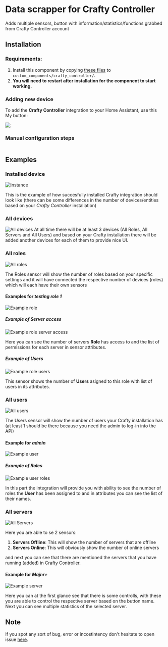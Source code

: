 # Data scrapper for Crafty Controller
Adds multiple sensors, button with information/statistics/functions grabbed from Crafty Controller account

## Installation

### Requirements:

1. Install this component by copying [these files](https://github.com/Makhuta/homeassistant-crafty_controller/tree/main/custom_components/crafty_controller) to `custom_components/crafty_controller/`.
2. **You will need to restart after installation for the component to start working.**

### Adding new device

To add the **Crafty Controller** integration to your Home Assistant, use this My button:

<a href="https://my.home-assistant.io/redirect/config_flow_start?domain=crafty_controller" class="my badge" target="_blank"><img src="https://my.home-assistant.io/badges/config_flow_start.svg"></a>

<details><summary style="list-style: none"><h3><b style="cursor: pointer">Manual configuration steps</b></h3></summary>

If the above My button doesn’t work, you can also perform the following steps manually:

- Browse to your Home Assistant instance.

- Go to [Settings > Devices & Services](https://my.home-assistant.io/redirect/integrations/).

- In the bottom right corner, select the [Add Integration button.](https://my.home-assistant.io/redirect/config_flow_start?domain=crafty_controller)

- From the list, select **Crafty controller**.

- Follow the instructions on screen to complete the setup.

</details>

## Examples

### Installed device

![Instance](./imgs/instance.png)

This is the example of how succesfully installed Crafty integration should look like (there can be some differences in the number of devices/entities based on your *Crafty Controller* installation)

### All devices

![All devices](./imgs/devices.png)
At all time there will be at least 3 devices (All Roles, All Servers and All Users) and based on your Crafty installation there will be added another devices for each of them to provide nice UI.

### All roles

![All roles](./imgs/all_roles.png)

The Roles sensor will show the number of roles based on your specific settings and it will have connected the respective number of devices (roles) which will each have their own sensors

#### Examples for _testing role 1_
![Example role](./imgs/example_role.png)

##### Example of _Server access_
![Example role server access](./imgs/example_role_server_access.png)

Here you can see the number of servers **Role** has access to and the list of permissions for each server in sensor attributes.

##### Example of _Users_
![Example role users](./imgs/example_role_users.png)

This sensor shows the number of **Users** asigned to this role with list of users in its attributes.

### All users

![All users](./imgs/all_users.png)

The Users sensor will show the number of users your Crafty installation has (at least 1 should be there because you need the admin to log-in into the API)

#### Example for _admin_

![Example user](./imgs/example_user.png)

##### Example of _Roles_

![Example user roles](./imgs/example_user_roles.png)

In this part the integration will provide you with ability to see the number of roles the **User** has been assigned to and in attributes you can see the list of their names.

### All servers

![All Servers](./imgs/all_servers.png)

Here you are able to se 2 sensors:

1. **Servers Offline**: This will show the number of servers that are offline
2. **Servers Online**: This will obviously show the number of online servers

and next you can see that there are mentioned the servers that you have running (added) in Crafty Controller.

#### Example for _Majnr+_

![Example server](./imgs/example_server.png)

Here you can at the first glance see that there is some controlls, with these you are able to control the respective server based on the button name. Next you can see multiple statistics of the selected server.

## Note

If you spot any sort of bug, error or incostintency don't hesitate to open issue [here](https://github.com/Makhuta/homeassistant-crafty_controller/issues).